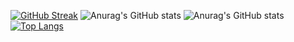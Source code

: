 [![GitHub Streak](https://streak-stats.demolab.com?user=Reem24R&theme=radical&hide_border=true)](https://git.io/streak-stats)
![Anurag's GitHub stats](https://github-readme-stats.vercel.app/api?username=Reem24R&show_icons=true&theme=radical)
![Anurag's GitHub stats](https://github-readme-stats.vercel.app/api?username=Reem24R&show_icons=true&theme=radical)
[![Top Langs](https://github-readme-stats.vercel.app/api/top-langs/?username=Reem24R&layout=donut-vertical)](https://github.com/Reem24R/github-readme-stats)
